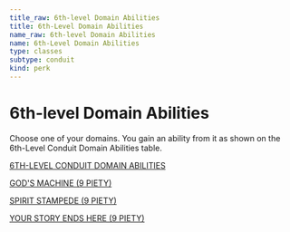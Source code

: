```yaml
---
title_raw: 6th-level Domain Abilities
title: 6th-Level Domain Abilities
name_raw: 6th-level Domain Abilities
name: 6th-Level Domain Abilities
type: classes
subtype: conduit
kind: perk
---
```


# 6th-level Domain Abilities

Choose one of your domains. You gain an ability from it as shown on the 6th-Level Conduit Domain Abilities table.

[6TH-LEVEL CONDUIT DOMAIN ABILITIES](./6th-Level%20Conduit%20Domain%20Abilities.md)

[GOD'S MACHINE (9 PIETY)](./Gods%20Machine.md)

[SPIRIT STAMPEDE (9 PIETY)](./Spirit%20Stampede.md)

[YOUR STORY ENDS HERE (9 PIETY)](./Your%20Story%20Ends%20Here.md)
